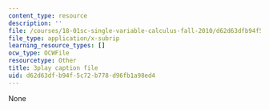 ```yaml
---
content_type: resource
description: ''
file: /courses/18-01sc-single-variable-calculus-fall-2010/d62d63dfb94f5c72b778d96fb1a98ed4_Pd2xP5zDsRw.vtt
file_type: application/x-subrip
learning_resource_types: []
ocw_type: OCWFile
resourcetype: Other
title: 3play caption file
uid: d62d63df-b94f-5c72-b778-d96fb1a98ed4
---
```

None

